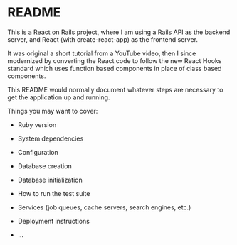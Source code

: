 # README

This is a React on Rails project, where I am using a Rails API as the backend server, and React (with create-react-app) as the frontend server.  

It was original a short tutorial from a YouTube video, then I since modernized by converting the React code to follow the new React Hooks standard which uses function based components in place of class based components.



This README would normally document whatever steps are necessary to get the
application up and running.

Things you may want to cover:

* Ruby version

* System dependencies

* Configuration

* Database creation

* Database initialization

* How to run the test suite

* Services (job queues, cache servers, search engines, etc.)

* Deployment instructions

* ...

